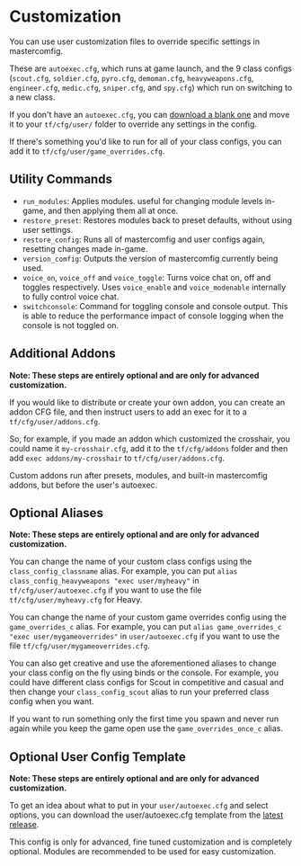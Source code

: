 # Customization

You can use user customization files to override specific settings in mastercomfig.

These are `autoexec.cfg`, which runs at game launch, and the 9 class configs
(`scout.cfg`, `soldier.cfg`, `pyro.cfg`, `demoman.cfg`, `heavyweapons.cfg`, `engineer.cfg`,
`medic.cfg`, `sniper.cfg`, and `spy.cfg`) which run on switching to a new class.

If you don't have an `autoexec.cfg`, you can [download a blank one](https://github.com/mastercoms/mastercomfig/releases/latest/download/autoexec.cfg) and move it to your `tf/cfg/user/` folder to override any settings in the config.

If there's something you'd like to run for all of your class configs, you can add it to `tf/cfg/user/game_overrides.cfg`.

## Utility Commands

* `run_modules`: Applies modules. useful for changing module levels in-game, and then applying them all at once.
* `restore_preset`: Restores modules back to preset defaults, without using user settings.
* `restore_config`: Runs all of mastercomfig and user configs again, resetting changes made in-game.
* `version_comfig`: Outputs the version of mastercomfig currently being used.
* `voice_on`, `voice_off` and `voice_toggle`: Turns voice chat on, off and toggles respectively. Uses `voice_enable` and `voice_modenable` internally to fully control voice chat.
* `switchconsole`: Command for toggling console and console output. This is able to reduce the performance impact of console logging when the console is not toggled on.

## Additional Addons

**Note: These steps are entirely optional and are only for advanced customization.**

If you would like to distribute or create your own addon, you can create an addon CFG file, and then instruct users to add an exec for it to a `tf/cfg/user/addons.cfg`.

So, for example, if you made an addon which customized the crosshair, you could name it `my-crosshair.cfg`, add it to the `tf/cfg/addons` folder and then add `exec addons/my-crosshair` to `tf/cfg/user/addons.cfg`.

Custom addons run after presets, modules, and built-in mastercomfig addons, but before the user's autoexec.

## Optional Aliases

**Note: These steps are entirely optional and are only for advanced customization.**

You can change the name of your custom class configs using the `class_config_classname` alias.
For example, you can put `alias class_config_heavyweapons "exec user/myheavy"` in `tf/cfg/user/autoexec.cfg` if you want to use the file `tf/cfg/user/myheavy.cfg` for Heavy.

You can change the name of your custom game overrides config using the `game_overrides_c` alias.
For example, you can put `alias game_overrides_c "exec user/mygameoverrides"` in `user/autoexec.cfg` if you want to use the file `tf/cfg/user/mygameoverrides.cfg`.

You can also get creative and use the aforementioned aliases to change your class config on the fly using binds or the console.
For example, you could have different class configs for Scout in competitive and casual and then change your `class_config_scout` alias to run your preferred class config when you want.

If you want to run something only the first time you spawn and never run again while you keep the game open use the `game_overrides_once_c` alias.

## Optional User Config Template

**Note: These steps are entirely optional and are only for advanced customization.**

To get an idea about what to put in your `user/autoexec.cfg` and select options,
you can download the user/autoexec.cfg template from the [latest release](https://github.com/mastercoms/mastercomfig/releases/latest).

This config is only for advanced, fine tuned customization and is completely optional. Modules are recommended to be used for easy customization.
